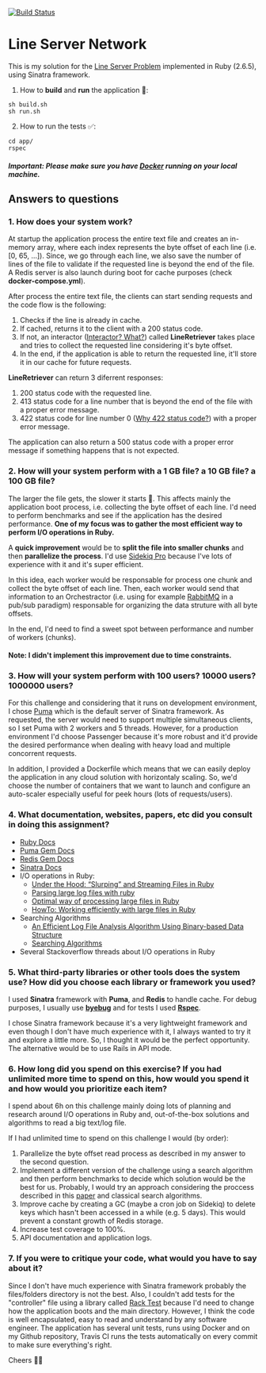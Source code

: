 [![Build Status](https://travis-ci.com/BernardoMG/line-server-network.svg?branch=master)](https://travis-ci.com/BernardoMG/line-server-network)

# Line Server Network

This is my solution for the [Line Server Problem](https://salsify.github.io/line-server.html) implemented in Ruby (2.6.5), using Sinatra framework.

1. How to **build** and **run** the application 🚀:

```shell
sh build.sh
sh run.sh
```

2. How to run the tests ✅:

```shell
cd app/
rspec
```

##### Important: Please make sure you have [Docker](https://docs.docker.com/docker-for-mac/install/) running on your local machine.

## Answers to questions

### 1. How does your system work?
At startup the application process the entire text file and creates an in-memory array, where each index represents the byte offset of each line (i.e. [0, 65, ...]). Since, we go through each line, we also save the number of lines of the file to validate if the requested line is beyond the end of the file. A Redis server is also launch during boot for cache purposes (check **docker-compose.yml**).

After process the entire text file, the clients can start sending requests and the code flow is the following:

1. Checks if the line is already in cache. 
2. If cached, returns it to the client with a 200 status code.
3. If not, an interactor ([Interactor? What?](https://goiabada.blog/interactors-in-ruby-easy-as-cake-simple-as-pie-33f66de2eb78)) called **LineRetriever** takes place and tries to collect the requested line considering it's byte offset.
4. In the end, if the application is able to return the requested line, it'll store it in our cache for future requests.

**LineRetriever** can return 3 diferrent responses:

1. 200 status code with the requested line.
2. 413 status code for a line number that is beyond the end of the file with a proper error message.
3. 422 status code for line number 0 ([Why 422 status code?](https://www.bennadel.com/blog/2434-http-status-codes-for-invalid-data-400-vs-422.htm)) with a proper error message.

The application can also return a 500 status code with a proper error message if something happens that is not expected.

### 2. How will your system perform with a 1 GB file? a 10 GB file? a 100 GB file?
The larger the file gets, the slower it starts 🚨. This affects mainly the application boot process, i.e. collecting the byte offset of each line. I'd need to perform benchmarks and see if the application has the desired performance. **One of my focus was to gather the most efficient way to perform I/O operations in Ruby.**

A **quick improvement** would be to **split the file into smaller chunks** and then **parallelize the process**. I'd use [Sidekiq Pro](https://github.com/mperham/sidekiq) because I've lots of experience with it and it's super efficient.

In this idea, each worker would be responsable for process one chunk and collect the byte offset of each line. Then, each worker would send that information to an Orchestractor (i.e. using for example [RabbitMQ](https://www.rabbitmq.com/) in a pub/sub paradigm) responsable for organizing the data struture with all byte offsets.

In the end, I'd need to find a sweet spot between performance and number of workers (chunks).

#### Note: I didn't implement this improvement due to time constraints.

### 3. How will your system perform with 100 users? 10000 users? 1000000 users?
For this challenge and considering that it runs on development environment, I chose [Puma](https://github.com/puma/puma) which is the default server of Sinatra framework. As requested, the server would need to support multiple simultaneous clients, so I set Puma with 2 workers and 5 threads. However, for a production environment I'd choose Passenger because it's more robust and it'd provide the desired performance when dealing with heavy load and multiple concorrent requests.

In addition, I provided a Dockerfile which means that we can easily deploy the application in any cloud solution with horizontaly scaling. So, we'd choose the number of containers that we want to launch and configure an auto-scaler especially useful for peek hours (lots of requests/users). 


### 4. What documentation, websites, papers, etc did you consult in doing this assignment?
- [Ruby Docs](https://ruby-doc.org/core-2.6.5/)
- [Puma Gem Docs](https://github.com/puma/puma)
- [Redis Gem Docs](https://github.com/redis/redis-rb)
- [Sinatra Docs](http://sinatrarb.com/)
- I/O operations in Ruby:
  - [Under the Hood: “Slurping” and Streaming Files in Ruby](https://blog.appsignal.com/2018/07/10/ruby-magic-slurping-and-streaming-files.html)
  - [Parsing large log files with ruby](http://smyck.net/2011/02/12/parsing-large-logfiles-with-ruby/)
  - [Optimal way of processing large files in Ruby](https://felipeelias.github.io/ruby/2017/01/02/fast-file-processing-ruby.html)
  - [HowTo: Working efficiently with large files in Ruby](https://tjay.dev/howto-working-efficiently-with-large-files-in-ruby/)
- Searching Algorithms
  - [An Efficient Log File Analysis Algorithm Using Binary-based Data Structure](https://www.researchgate.net/publication/275543701_An_Efficient_Log_File_Analysis_Algorithm_Using_Binary-based_Data_Structure)
  - [Searching Algorithms](https://www.geeksforgeeks.org/searching-algorithms/)
- Several Stackoverflow threads about I/O operations in Ruby


### 5. What third-party libraries or other tools does the system use? How did you choose each library or framework you used?
I used **Sinatra** framework with **Puma**, and **Redis** to handle cache. For debug purposes, I usually use **[byebug](https://github.com/deivid-rodriguez/byebug)** and for tests I used **[Rspec](https://rspec.info/)**.  

I chose Sinatra framework because it's a very lightweight framework and even though I don't have much experience with it, I always wanted to try it and explore a little more. So, I thought it would be the perfect opportunity. The alternative would be to use Rails in API mode.


### 6. How long did you spend on this exercise? If you had unlimited more time to spend on this, how would you spend it and how would you prioritize each item?
I spend about 6h on this challenge mainly doing lots of planning and research around I/O operations in Ruby and, out-of-the-box solutions and algorithms to read a big text/log file.

If I had unlimited time to spend on this challenge I would (by order):

1. Parallelize the byte offset read process as described in my answer to the second question.
2. Implement a different version of the challenge using a search algorithm and then perform benchmarks to decide which solution would be the best for us. Probably, I would try an approach considering the proccess described in this [paper](https://www.researchgate.net/publication/275543701_An_Efficient_Log_File_Analysis_Algorithm_Using_Binary-based_Data_Structure) and classical search algorithms. 
3. Improve cache by creating a GC (maybe a cron job on Sidekiq) to delete keys which hasn't been accessed in a while (e.g. 5 days). This would prevent a constant growth of Redis storage. 
4. Increase test coverage to 100%.
5. API documentation and application logs.

### 7. If you were to critique your code, what would you have to say about it?
Since I don't have much experience with Sinatra framework probably the files/folders directory is not the best. Also, I couldn't add tests for the "controller" file using a library called [Rack Test](https://github.com/rack/rack-test) because I'd need to change how the application boots and the main directory. However, I think the code is well encapsulated, easy to read and understand by any software engineer. The application has several unit tests, runs using Docker and on my Github repository, Travis CI runs the tests automatically on every commit to make sure everything's right.

Cheers 🤘🏼
